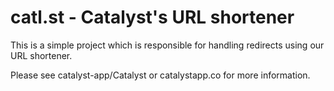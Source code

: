 # catl.st - Catalyst's URL shortener

This is a simple project which is responsible for handling redirects using our URL shortener.

Please see catalyst-app/Catalyst or catalystapp.co for more information.
